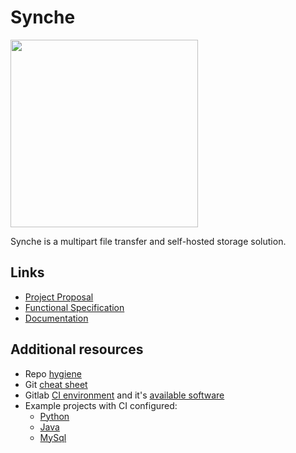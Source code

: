 # Synche

<img src='https://i.postimg.cc/3RTvMbpW/new-tp.png' width='300'>

Synche is a multipart file transfer and self-hosted storage solution.

## Links

- [Project Proposal](https://gitlab.computing.dcu.ie/collint9/2021-ca400-collint9-coynemt2/blob/master/docs/proposal/proposal.md)
- [Functional Specification](https://gitlab.computing.dcu.ie/collint9/2021-ca400-collint9-coynemt2/tree/master/docs/functional-spec)
- [Documentation](https://gitlab.computing.dcu.ie/collint9/2021-ca400-collint9-coynemt2/tree/master/docs/documentation)


## Additional resources

- Repo [hygiene](https://gitlab.computing.dcu.ie/sblott/local-gitlab-documentation/blob/master/repo-hygiene.md)
- Git [cheat sheet](https://gitlab.computing.dcu.ie/sblott/local-gitlab-documentation/blob/master/cheat-sheet.md)
- Gitlab [CI environment](https://gitlab.computing.dcu.ie/sblott/docker-ci-environment) and it's [available software](https://gitlab.computing.dcu.ie/sblott/docker-ci-environment/blob/master/Dockerfile)
- Example projects with CI configured:
   * [Python](https://gitlab.computing.dcu.ie/sblott/test-project-python)
   * [Java](https://gitlab.computing.dcu.ie/sblott/test-project-java)
   * [MySql](https://gitlab.computing.dcu.ie/sblott/test-project-mysql)
